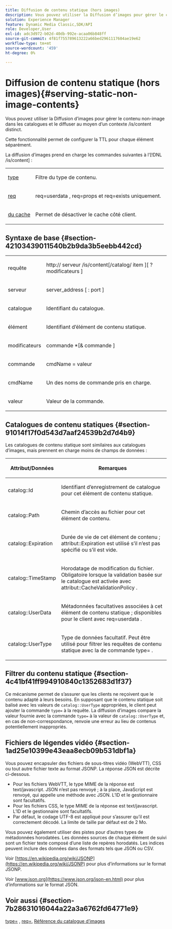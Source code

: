 ```yaml
---
title: Diffusion de contenu statique (hors images)
description: Vous pouvez utiliser la Diffusion d’images pour gérer le contenu non-image dans les catalogues et le diffuser au moyen d’un contexte /is/content distinct.
solution: Experience Manager
feature: Dynamic Media Classic,SDK/API
role: Developer,User
exl-id: adc3d972-b02d-40db-992e-acaa06b848ff
source-git-commit: 4f81f755789613222a66bed2961117604ae19e62
workflow-type: tm+mt
source-wordcount: '459'
ht-degree: 0%

---
```


# Diffusion de contenu statique (hors images){#serving-static-non-image-contents}

Vous pouvez utiliser la Diffusion d’images pour gérer le contenu non-image dans les catalogues et le diffuser au moyen d’un contexte /is/content distinct.

Cette fonctionnalité permet de configurer la TTL pour chaque élément séparément.

La diffusion d’images prend en charge les commandes suivantes à l’[!DNL /is/content] :

<table id="simpletable_8A3AB1D1D20F4B6CBE86767E94735980"> 
 <tr class="strow"> 
  <td class="stentry"> <p> <a href="../../is-api/http-ref/image-serving-api-ref/c-http-protocol-reference/c-command-reference/r-type.md#reference-89094fd1c50c444eb082cd266769cccb" format="dita" scope="local"> type </a> </p> </td> 
  <td class="stentry"> <p>Filtre du type de contenu. </p> </td> 
 </tr> 
 <tr class="strow"> 
  <td class="stentry"> <p> <a href="../../is-api/http-ref/image-serving-api-ref/c-http-protocol-reference/c-command-reference/r-req/r-req.md#reference-907cdb4a97034db7ad94695f25552e76" format="dita" scope="local"> req </a> </p> </td> 
  <td class="stentry"> <p> <span class="codeph"> req=userdata </span>, <span class="codeph"> req=props </span> et <span class="codeph"> req=exists </span> uniquement. </p> </td> 
 </tr> 
 <tr class="strow"> 
  <td class="stentry"> <p> <a href="../../is-api/http-ref/image-serving-api-ref/c-http-protocol-reference/c-command-reference/r-is-http-cache.md#reference-168189bee4ce4d1189d427891f22be2e" format="dita" scope="local"> du cache </a> </p> </td> 
  <td class="stentry"> <p>Permet de désactiver le cache côté client. </p> </td> 
 </tr> 
</table>

## Syntaxe de base {#section-42103439011540b2b9da3b5eebb442cd}

<table id="simpletable_2F039A5BFA2C4E22B014F42ECBCDA0A2"> 
 <tr class="strow"> 
  <td class="stentry"> <p> <span class="codeph"> <span class="varname"> requête </span> </span> </p> </td> 
  <td class="stentry"> <p> <span class="codeph"> <span class="filepath"> http:// <span class="varname"> serveur </span>/is/content[/catalog/ <span class="varname"> item </span>][ ? <span class="varname"> modificateurs </span>] </span> </span> </p> </td> 
 </tr> 
 <tr class="strow"> 
  <td class="stentry"> <p> <span class="codeph"> serveur <span class="varname"> </span> </span> </p> </td> 
  <td class="stentry"> <p> <span class="codeph"> <span class="varname"> server_address </span>[ : <span class="varname"> port </span>] </span> </p> </td> 
 </tr> 
 <tr class="strow"> 
  <td class="stentry"> <p> <span class="codeph"> <span class="varname"> catalogue </span> </span> </p> </td> 
  <td class="stentry"> <p>Identifiant du catalogue. </p> </td> 
 </tr> 
 <tr class="strow"> 
  <td class="stentry"> <p> <span class="codeph"> <span class="varname"> élément </span> </span> </p> </td> 
  <td class="stentry"> <p>Identifiant d’élément de contenu statique. </p> </td> 
 </tr> 
 <tr class="strow"> 
  <td class="stentry"> <p> <span class="codeph"> <span class="varname"> modificateurs </span> </span> </p> </td> 
  <td class="stentry"> <p> <span class="codeph"> <span class="varname"> commande </span>*[&amp; <span class="varname"> commande </span>] </span> </p> </td> 
 </tr> 
 <tr class="strow"> 
  <td class="stentry"> <p> <span class="codeph"> <span class="varname"> commande </span> </span> </p> </td> 
  <td class="stentry"> <p> <span class="codeph"> <span class="varname"> cmdName </span>= <span class="varname"> valeur </span> </span> </p> </td> 
 </tr> 
 <tr class="strow"> 
  <td class="stentry"> <p> <span class="codeph"> <span class="varname"> cmdName </span> </span> </p> </td> 
  <td class="stentry"> <p>Un des noms de commande pris en charge. </p> </td> 
 </tr> 
 <tr class="strow"> 
  <td class="stentry"> <p> <span class="codeph"> valeur <span class="varname"> </span> </span> </p> </td> 
  <td class="stentry"> <p>Valeur de la commande. </p> </td> 
 </tr> 
</table>

## Catalogues de contenu statiques {#section-91014f17f0d543d7aaf24539b2d7d4b9}

Les catalogues de contenu statique sont similaires aux catalogues d’images, mais prennent en charge moins de champs de données :

<table id="table_71A565DF5EC94913AD35CB13B0C7A27D"> 
 <thead> 
  <tr> 
   <th colname="col1" class="entry"> <p>Attribut/Données </p> </th> 
   <th colname="col2" class="entry"> <p>Remarques </p> </th> 
  </tr> 
 </thead>
 <tbody> 
  <tr> 
   <td colname="col1"> <p> <span class="codeph"> catalog::Id </span> </p> </td> 
   <td colname="col2"> <p>Identifiant d’enregistrement de catalogue pour cet élément de contenu statique. </p> </td> 
  </tr> 
  <tr> 
   <td colname="col1"> <p> <span class="codeph"> catalog::Path </span> </p> </td> 
   <td colname="col2"> <p>Chemin d’accès au fichier pour cet élément de contenu. </p> </td> 
  </tr> 
  <tr> 
   <td colname="col1"> <p> <span class="codeph"> catalog::Expiration </span> </p> </td> 
   <td colname="col2"> <p>Durée de vie de cet élément de contenu ; <span class="codeph"> attribut::Expiration </span> est utilisé s’il n’est pas spécifié ou s’il est vide. </p> </td> 
  </tr> 
  <tr> 
   <td colname="col1"> <p> <span class="codeph"> catalog::TimeStamp </span> </p> </td> 
   <td colname="col2"> <p>Horodatage de modification du fichier. Obligatoire lorsque la validation basée sur le catalogue est activée avec <span class="codeph"> attribut::CacheValidationPolicy </span>. </p> </td> 
  </tr> 
  <tr> 
   <td colname="col1"> <p> <span class="codeph"> catalog::UserData </span> </p> </td> 
   <td colname="col2"> <p>Métadonnées facultatives associées à cet élément de contenu statique ; disponibles pour le client avec <span class="codeph"> req=userdata </span>. </p> </td> 
  </tr> 
  <tr> 
   <td colname="col1"> <p> <span class="codeph"> catalog::UserType </span> </p> </td> 
   <td colname="col2"> <p>Type de données facultatif. Peut être utilisé pour filtrer les requêtes de contenu statique avec la <span class="codeph"> de commande </span> type= . </p> </td> 
  </tr> 
 </tbody> 
</table>

## Filtrer du contenu statique {#section-4c41bf41ff994910840c1352683d1f37}

Ce mécanisme permet de s’assurer que les clients ne reçoivent que le contenu adapté à leurs besoins. En supposant que le contenu statique soit balisé avec les valeurs de `catalog::UserType` appropriées, le client peut ajouter la commande `type=` à la requête. La diffusion d’images compare la valeur fournie avec la commande `type=` à la valeur de `catalog::UserType` et, en cas de non-correspondance, renvoie une erreur au lieu de contenus potentiellement inappropriés.

## Fichiers de légendes vidéo {#section-1ad25e10399e43eaa8ecb09b531dbf1a}

Vous pouvez encapsuler des fichiers de sous-titres vidéo (WebVTT), CSS ou tout autre fichier texte au format JSONP. La réponse JSON est décrite ci-dessous.

* Pour les fichiers WebVTT, le type MIME de la réponse est text/javascript. JSON n’est pas renvoyé ; à la place, JavaScript est renvoyé, qui appelle une méthode avec JSON. L’ID et le gestionnaire sont facultatifs.
* Pour les fichiers CSS, le type MIME de la réponse est text/javascript. L’ID et le gestionnaire sont facultatifs.
* Par défaut, le codage UTF-8 est appliqué pour s’assurer qu’il est correctement décodé. La limite de taille par défaut est de 2 Mo.

Vous pouvez également utiliser des pistes pour d’autres types de métadonnées horodatées. Les données sources de chaque élément de suivi sont un fichier texte composé d’une liste de repères horodatés. Les indices peuvent inclure des données dans des formats tels que JSON ou CSV.

Voir [https://en.wikipedia.org/wiki/JSONP](https://en.wikipedia.org/wiki/JSONP) pour plus d’informations sur le format JSONP.

Voir [www.json.org](https://www.json.org/json-en.html) pour plus d’informations sur le format JSON.

## Voir aussi {#section-7b28631016044a22a3a6762fd64771e9}

[type=](../../is-api/http-ref/image-serving-api-ref/c-http-protocol-reference/c-command-reference/r-type.md#reference-89094fd1c50c444eb082cd266769cccb) , [req=](../../is-api/http-ref/image-serving-api-ref/c-http-protocol-reference/c-command-reference/r-req/r-req.md#reference-907cdb4a97034db7ad94695f25552e76), [Référence du catalogue d’images](../../is-api/image-serving-api-ref/c-image-catalog-reference/c-image-catalog-reference.md#concept-e23d45ea3abe43119d5144e01c14b0b5)

